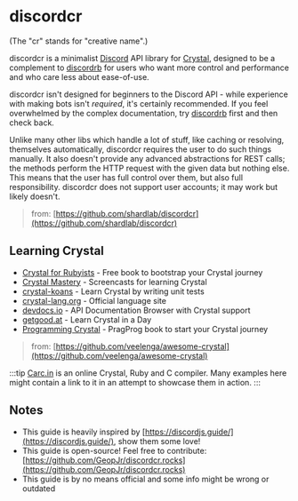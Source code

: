 # discordcr

(The "cr" stands for "creative name".)

discordcr is a minimalist [Discord](https://discordapp.com/) API library for
[Crystal](https://crystal-lang.org/), designed to be a complement to
[discordrb](https://github.com/discordrb/discordrb) for users who want more control
and performance and who care less about ease-of-use.

discordcr isn't designed for beginners to the Discord API - while experience
with making bots isn't *required*, it's certainly recommended. If you feel
overwhelmed by the complex documentation, try
[discordrb](https://github.com/discordrb/discordrb) first and then check back.

Unlike many other libs which handle a lot of stuff, like caching or resolving,
themselves automatically, discordcr requires the user to do such things
manually. It also doesn't provide any advanced abstractions for REST calls;
the methods perform the HTTP request with the given data but nothing else.
This means that the user has full control over them, but also full
responsibility. discordcr does not support user accounts; it may work but
likely doesn't.

> from: [https://github.com/shardlab/discordcr](https://github.com/shardlab/discordcr)

## Learning Crystal

- [Crystal for Rubyists](http://www.crystalforrubyists.com/) - Free book to bootstrap your Crystal journey
- [Crystal Mastery](https://crystalmastery.io/) - Screencasts for learning Crystal
- [crystal-koans](https://github.com/ilmanzo/crystal-koans) - Learn Crystal by writing unit tests
- [crystal-lang.org](https://crystal-lang.org) - Official language site
- [devdocs.io](https://devdocs.io/crystal/) - API Documentation Browser with Crystal support
- [getgood.at](https://getgood.at/in-a-day/crystal) - Learn Crystal in a Day
- [Programming Crystal](https://pragprog.com/book/crystal/programming-crystal) - PragProg book to start your Crystal journey

> from: [https://github.com/veelenga/awesome-crystal](https://github.com/veelenga/awesome-crystal)

:::tip
[Carc.in](https://carc.in/) is an online Crystal, Ruby and C compiler. Many examples here might contain a link to it in an attempt to showcase them in action.
:::

## Notes

- This guide is heavily inspired by [https://discordjs.guide/](https://discordjs.guide/), show them some love!
- This guide is open-source! Feel free to contribute: [https://github.com/GeopJr/discordcr.rocks](https://github.com/GeopJr/discordcr.rocks)
- This guide is by no means official and some info might be wrong or outdated
